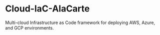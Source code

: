 # Cloud-IaC-AlaCarte
Multi-cloud Infrastructure as Code framework for deploying AWS, Azure, and GCP environments.
